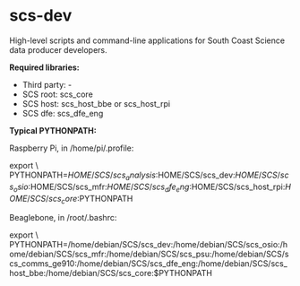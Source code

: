 # scs-dev
High-level scripts and command-line applications for South Coast Science data producer developers.

**Required libraries:** 

* Third party: -
* SCS root:  scs_core
* SCS host:  scs_host_bbe or scs_host_rpi
* SCS dfe:   scs_dfe_eng


**Typical PYTHONPATH:**

Raspberry Pi, in /home/pi/.profile:

export \\
PYTHONPATH=$HOME/SCS/scs_analysis:$HOME/SCS/scs_dev:$HOME/SCS/scs_osio:$HOME/SCS/scs_mfr:$HOME/SCS/scs_dfe_eng:$HOME/SCS/scs_host_rpi:$HOME/SCS/scs_core:$PYTHONPATH


Beaglebone, in /root/.bashrc:

export \\
PYTHONPATH=/home/debian/SCS/scs_dev:/home/debian/SCS/scs_osio:/home/debian/SCS/scs_mfr:/home/debian/SCS/scs_psu:/home/debian/SCS/scs_comms_ge910:/home/debian/SCS/scs_dfe_eng:/home/debian/SCS/scs_host_bbe:/home/debian/SCS/scs_core:$PYTHONPATH
